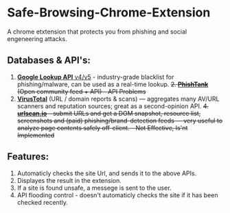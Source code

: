 # Safe-Browsing-Chrome-Extension
A chrome etxtension that protects you from phishing and social engeneering attacks.

## Databases & API's:
  1. [**Google Lookup API** v4/v5](https://developers.google.com/safe-browsing/v4) - industry-grade blacklist for phishing/malware, can be used as a real-time lookup.
  ~~2. [**PhishTank**](https://phishtank.org/) (Open community feed + API) - API Problems~~
  3. [**VirusTotal**](https://docs.virustotal.com/) (URL / domain reports & scans) — aggregates many AV/URL scanners and reputation sources; great as a second-opinion API.
  ~~4. [**urlscan.io**](https://urlscan.io/docs/api/) - submit URLs and get a DOM snapshot, resource list, screenshots and (paid) phishing/brand-detection feeds — very useful to analyze page contents safely off-client. - Not Effective, Is'nt Implemented~~

## Features:
  1. Automaticly checks the site Url, and sends it to the above APIs.
  2. Displayes the result in the extension.
  3. If a site is found unsafe, a messege is sent to the user.
  4. API flooding control - doesn't automaticly checks the site if it has been checked recently.
